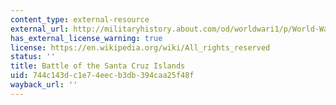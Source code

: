 ```yaml
---
content_type: external-resource
external_url: http://militaryhistory.about.com/od/worldwari1/p/World-War-Ii-Battle-Of-Santa-Cruz.htm
has_external_license_warning: true
license: https://en.wikipedia.org/wiki/All_rights_reserved
status: ''
title: Battle of the Santa Cruz Islands
uid: 744c143d-c1e7-4eec-b3db-394caa25f48f
wayback_url: ''
---
```

